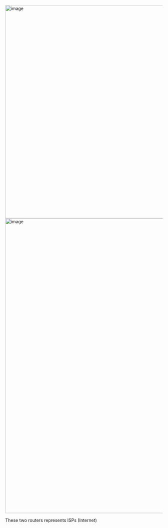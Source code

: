 <img width="680" alt="image" src="https://github.com/user-attachments/assets/e556e72b-2ec5-403f-afc0-6c76a44b89ba" />



<img width="941" alt="image" src="https://github.com/user-attachments/assets/6c347f8f-22b9-4020-9e11-f8613aee4df0" />

These two routers represents ISPs (Internet)

